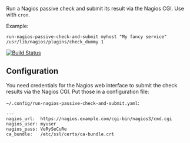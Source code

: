 Run a Nagios passive check and submit its result via the Nagios CGI. Use with
`cron`.

Example:

    run-nagios-passive-check-and-submit myhost "My fancy service" /usr/lib/nagios/plugins/check_dummy 1

[![Build Status](https://travis-ci.org/neingeist/run-nagios-passive-check-and-submit.svg?branch=master)](https://travis-ci.org/neingeist/run-nagios-passive-check-and-submit)

Configuration
-------------
You need credentials for the Nagios web interface to submit the check results
via the Nagios CGI. Put those in a configuration file:

`~/.config/run-nagios-passive-check-and-submit.yaml`:
```
---
nagios_url:  https://nagios.example.com/cgi-bin/nagios3/cmd.cgi
nagios_user: myuser
nagios_pass: VeRySeCuRe
ca_bundle:   /etc/ssl/certs/ca-bundle.crt
```
